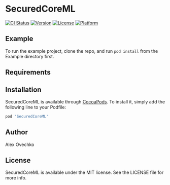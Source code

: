 # SecuredCoreML

[![CI Status](https://img.shields.io/travis/alex.ovechko@yahoo.com/SecuredCoreML.svg?style=flat)](https://travis-ci.org/alex.ovechko@yahoo.com/SecuredCoreML)
[![Version](https://img.shields.io/cocoapods/v/SecuredCoreML.svg?style=flat)](https://cocoapods.org/pods/SecuredCoreML)
[![License](https://img.shields.io/cocoapods/l/SecuredCoreML.svg?style=flat)](https://cocoapods.org/pods/SecuredCoreML)
[![Platform](https://img.shields.io/cocoapods/p/SecuredCoreML.svg?style=flat)](https://cocoapods.org/pods/SecuredCoreML)

## Example

To run the example project, clone the repo, and run `pod install` from the Example directory first.

## Requirements

## Installation

SecuredCoreML is available through [CocoaPods](https://cocoapods.org). To install
it, simply add the following line to your Podfile:

```ruby
pod 'SecuredCoreML'
```

## Author

Alex Ovechko

## License

SecuredCoreML is available under the MIT license. See the LICENSE file for more info.
